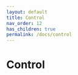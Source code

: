 ```yaml
---
layout: default
title: Control
nav_order: 12
has_children: true
permalink: /docs/control
---
```


# Control
